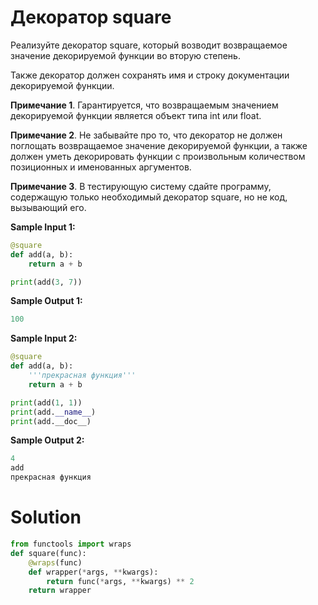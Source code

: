 # Декоратор square
Реализуйте декоратор square, который возводит возвращаемое значение декорируемой функции во вторую степень. 

Также декоратор должен сохранять имя и строку документации декорируемой функции.

**Примечание 1**. Гарантируется, что возвращаемым значением декорируемой функции является объект типа int или float.

**Примечание 2**. Не забывайте про то, что декоратор не должен поглощать возвращаемое значение декорируемой функции, а также должен уметь декорировать функции с произвольным количеством позиционных и именованных аргументов.

**Примечание 3**. В тестирующую систему сдайте программу, содержащую только необходимый декоратор square, но не код, вызывающий его.

**Sample Input 1:**
```python
@square
def add(a, b):
    return a + b

print(add(3, 7))
```
**Sample Output 1:**
```python
100
```
**Sample Input 2:**
```python
@square
def add(a, b):
    '''прекрасная функция'''
    return a + b

print(add(1, 1))
print(add.__name__)
print(add.__doc__)
```
**Sample Output 2:**
```python
4
add
прекрасная функция
```

# Solution
```python
from functools import wraps
def square(func):
    @wraps(func)
    def wrapper(*args, **kwargs):
        return func(*args, **kwargs) ** 2
    return wrapper
```